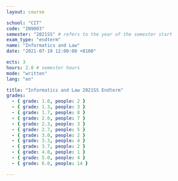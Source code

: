 ```yaml
---
layout: course

school: "CIT"
code: "IN9003"
semester: "2021SS" # refers to the year of the semester start
exam_type: "endterm"
name: "Informatics and Law"
date: "2021-07-19 12:00:00 +0100"

ects: 3
hours: 2.0 # semester hours
mode: "written"
lang: "en"

title: "Informatics and Law 2021SS Endterm"
grades:
  - { grade: 1.0, people: 2 }
  - { grade: 1.3, people: 3 }
  - { grade: 1.7, people: 8 }
  - { grade: 2.0, people: 7 }
  - { grade: 2.3, people: 3 }
  - { grade: 2.7, people: 5 }
  - { grade: 3.0, people: 2 }
  - { grade: 3.3, people: 4 }
  - { grade: 3.7, people: 2 }
  - { grade: 4.0, people: 1 }
  - { grade: 5.0, people: 4 }
  - { grade: 6.0, people: 14 }

---
```



